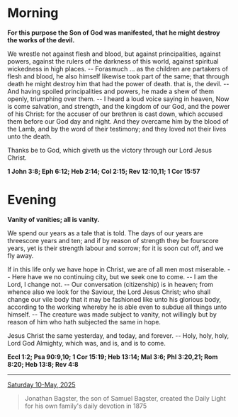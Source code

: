 # Morning

**For this purpose the Son of God was manifested, that he might destroy the works of the devil.**
 
We wrestle not against flesh and blood, but against principalities, against powers, against the rulers of the darkness of this world, against spiritual wickedness in high places. -- Forasmuch ... as the children are partakers of flesh and blood, he also himself likewise took part of the same; that through death he might destroy him that had the power of death. that is, the devil. -- And having spoiled principalities and powers, he made a shew of them openly, triumphing over them. -- I heard a loud voice saying in heaven, Now is come salvation, and strength, and the kingdom of our God, and the power of his Christ: for the accuser of our brethren is cast down, which accused them before our God day and night. And they overcame him by the blood of the Lamb, and by the word of their testimony; and they loved not their lives unto the death.
 
Thanks be to God, which giveth us the victory through our Lord Jesus Christ.  

**1 John 3:8; Eph 6:12; Heb 2:14; Col 2:15; Rev 12:10,11; 1 Cor 15:57**

# Evening

**Vanity of vanities; all is vanity.**
 
We spend our years as a tale that is told. The days of our years are threescore years and ten; and if by reason of strength they be fourscore years, yet is their strength labour and sorrow; for it is soon cut off, and we fly away.
 
If in this life only we have hope in Christ, we are of all men most miserable. -- Here have we no continuing city, but we seek one to come. -- I am the Lord, I change not. -- Our conversation (citizenship) is in heaven; from whence also we look for the Saviour, the Lord Jesus Christ; who shall change our vile body that it may be fashioned like unto his glorious body, according to the working whereby he is able even to subdue all things unto himself. -- The creature was made subject to vanity, not willingly but by reason of him who hath subjected the same in hope.
 
Jesus Christ the same yesterday, and today, and forever. -- Holy, holy, holy, Lord God Almighty, which was, and is, and is to come.  

**Eccl 1:2; Psa 90:9,10; 1 Cor 15:19; Heb 13:14; Mal 3:6; Phl 3:20,21; Rom 8:20; Heb 13:8; Rev 4:8**

---

[Saturday 10-May, 2025](https://t.me/s/daily_light)

> Jonathan Bagster, the son of Samuel Bagster, created the Daily Light for his own family's daily devotion in 1875

